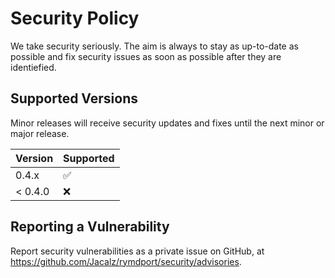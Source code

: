 # Security Policy

We take security seriously. The aim is always to stay as up-to-date as possible and fix security issues as soon as possible after they are identiefied.

## Supported Versions

Minor releases will receive security updates and fixes until the next minor or major release.

| Version | Supported          |
| ------- | ------------------ |
| 0.4.x   | :white_check_mark: |
| < 0.4.0 | :x:                |

## Reporting a Vulnerability

Report security vulnerabilities as a private issue on GitHub, at https://github.com/Jacalz/rymdport/security/advisories.
